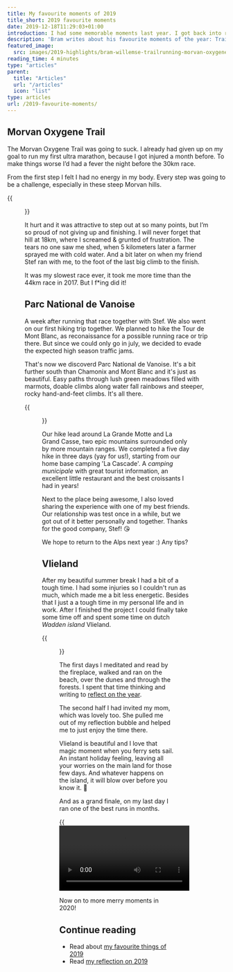 ```yaml
---
title: My favourite moments of 2019
title_short: 2019 favourite moments
date: 2019-12-18T11:29:03+01:00
introduction: I had some memorable moments last year. I got back into running form, hiked the Alps and then some. Also nice to share, right?
description: 'Bram writes about his favourite moments of the year: Trailrunning in France, hiking in the Alps and an end of year retreat on Vlieland, Netherlands.'
featured_image:
  src: images/2019-highlights/bram-willemse-trailrunning-morvan-oxygene-trail.jpg
reading_time: 4 minutes
type: "articles"
parent:
  title: "Articles"
  url: "/articles"
  icon: "list"
type: articles
url: /2019-favourite-moments/
---
```


## Morvan Oxygene Trail
The Morvan Oxygene Trail was going to suck. I already had given up on my goal to run my first ultra marathon, because I got injured a month before. To make things worse I’d had a fever the night before the 30km race.

From the first step I felt I had no energy in my body. Every step was going to be a challenge, especially in these steep Morvan hills.

{{<figure src="/images/2019-highlights/bram-willemse-trailrunning-morvan-oxygene-trail.jpg" alt="Bram looking very tired, with a Morvan sunset in the background" caption="Yes. I was tired.">}}

It hurt and it was attractive to step out at so many points, but I’m so proud of not giving up and finishing. I will never forget that hill at 18km, where I screamed & grunted of frustration. The tears no one saw me shed, when 5 kilometers later a farmer sprayed me with cold water. And a bit later on when my friend Stef ran with me, to the foot of the last big climb to the finish.

It was my slowest race ever, it took me more time than the 44km race in 2017. But I f*ing did it!

## Parc National de Vanoise
A week after running that race together with Stef. We also went on our first hiking trip together. We planned to hike the Tour de Mont Blanc, as reconaissance for a possible running race or trip there. But since we could only go in july, we decided to evade the expected high season traffic jams.

That's now we discoverd Parc National de Vanoise. It's a bit further south than Chamonix and Mont Blanc and it's just as beautiful. Easy paths through lush green meadows filled with marmots, doable climbs along water fall rainbows and steeper, rocky hand-and-feet climbs. It's all there.

{{<figure src="/images/2019-highlights/2019-best-moments-parc-national-de-vanoise.jpg" alt="A lush green alpine mountain view" caption="One of many epic alpine views">}}

Our hike lead around La Grande Motte and La Grand Casse, two epic mountains surrounded only by more mountain ranges. We completed a five day hike in three days (yay for us!), starting from our home base camping 'La Cascade'. A _camping municipale_ with great tourist information, an excellent little restaurant and the best croissants I had in years!

Next to the place being awesome, I also loved sharing the experience with one of my best friends. Our relationship was test once in a while, but we got out of it better personally and together. Thanks for the good company, Stef! 😘

We hope to return to the Alps next year :) Any tips?

## Vlieland
After my beautiful summer break I had a bit of a tough time. I had some injuries so I couldn't run as much, which made me a bit less energetic. Besides that I just a a tough time in my personal life and in work. After I finished the project I could finally take some time off and spent some time on dutch _Wadden island_ Vlieland.

{{<figure src="/images/2019-goals/vlieland-wadden-island-netherlands.jpg" alt="Vlieland dunes by sunrise" caption="Vlieland magic">}}

The first days I meditated and read by the fireplace, walked and ran on the beach, over the dunes and through the forests. I spent that time thinking and writing to [reflect on the year](/reflecting-2019-goals).

The second half I had invited my mom, which was lovely too. She pulled me out of my reflection bubble and helped me to just enjoy the time there.

Vlieland is beautiful and I love that magic moment when you ferry sets sail. An instant holiday feeling, leaving all your worries on the main land for those few days. And whatever happens on the island, it will blow over before you know it. 🤗

And as a grand finale, on my last day I ran one of the best runs in months.

{{<video src="https://www.youtube-nocookie.com/embed/igPYRxA4f54" caption="A short video impression of my 'Grand Vlienale' run" title="A YouTube video of my long trail run on Vlieland">}}

Now on to more merry moments in 2020!

## Continue reading

- Read about [my favourite things of 2019](/2019-favourite-things/)
- Read [my reflection on 2019](/reflecting-2019-goals)
